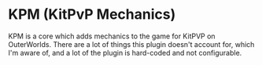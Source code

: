# KPM (KitPvP Mechanics)

KPM is a core which adds mechanics to the game for KitPVP on OuterWorlds. There are a lot of things this plugin doesn't
account for, which I'm aware of, and a lot of the plugin is hard-coded and not configurable.

